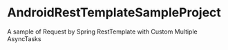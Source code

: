 # AndroidRestTemplateSampleProject
A sample of Request by Spring RestTemplate with Custom Multiple AsyncTasks
